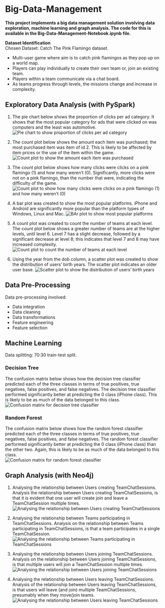 # Big-Data-Management
**This project implements a big data management solution involving data exploration, machine learning and graph analysis. The code for this is available in the Big-Data-Management-Notebook.ipynb file.**

**Dataset Identification**  
Chosen Dataset: Catch The Pink Flamingo dataset. 
* Multi-user game where aim is to catch pink flamingos as they pop up on a world map.
* Players can play individually to create their own team or, join an existing team.
* Players within a team communicate via a chat board.
* As teams progress through levels, the missions change and increase in complexity.

## Exploratory Data Analysis (with PySpark)  
1. The pie chart below shows the proportion of clicks per ad category. It shows that the most popular category for ads that were clicked on was computers and the least was automotive.
![Pie chart to show proportion of clicks per ad category](https://github.com/ShriyaSami/Big-Data-Management/blob/ea2b6fcc97af634d40c62b5e6889040f2f8bc2ad/EDA%20-%20clicks%20per%20ad%20category.png)
   
3. The count plot below shows the amount each item was purchased; the most purchased item was item of id 2. This is likely to be affected by item prices or the use of the item within the game.
![Count plot to show the amount each item was purchased](https://github.com/ShriyaSami/Big-Data-Management/blob/ea2b6fcc97af634d40c62b5e6889040f2f8bc2ad/EDA%20-%20amount%20each%20item%20purchased.png)

4. The count plot below shows how many clicks were clicks on a pink flamingo (1) and how many weren’t (0). Significantly, more clicks were not on a pink flamingo, than the number that were, indicating the difficulty of the game.
![Count plot to show how many clicks were clicks on a pink flamingo (1) and how many weren’t (0)](https://github.com/ShriyaSami/Big-Data-Management/blob/ea2b6fcc97af634d40c62b5e6889040f2f8bc2ad/EDA%20-%20pink%20flamingo%20or%20not%20.png)

5. A bar plot was created to show the most popular platforms. iPhone and Android are significantly more popular than the platform types of Windows, Linux and Mac.
![BAr plot to show most popular platforms](https://github.com/ShriyaSami/Big-Data-Management/blob/ea2b6fcc97af634d40c62b5e6889040f2f8bc2ad/EDA%20-%20most%20popular%20platforms.png)

6. A count plot was created to count the number of teams at each level. The count plot below shows a greater number of teams are at the higher levels, until level 6. Level 7 has a slight decrease, followed by a significant decrease at level 8; this indicates that level 7 and 8 may have increased complexity.
![Count plot to count the number of teams at each level](https://github.com/ShriyaSami/Big-Data-Management/blob/ea2b6fcc97af634d40c62b5e6889040f2f8bc2ad/EDA%20-%20numbers%20of%20team%20at%20each%20level.png)

7. Using the year from the dob column, a scatter plot was created to show the distribution of users’ birth years. The scatter plot indicates an older user base.
![Scatter plot to show the distribution of users’ birth years](https://github.com/ShriyaSami/Big-Data-Management/blob/ea2b6fcc97af634d40c62b5e6889040f2f8bc2ad/EDA%20-%20distribution%20of%20users'%20birth%20years.png)

## Data Pre-Processing  
Data pre-processing involved:
* Data integration
* Data cleaning
* Data transformations
* Feature engineering
* Feature selection

## Machine Learning  
Data splitting: 70:30 train-test split. 

### Decision Tree  
The confusion matrix below shows how the decision tree classifier predicted each of the three classes in terms of true positives, true negatives, false positives, and false negatives. The decision tree classifier performed significantly better at predicting the 0 class (iPhone class). This is likely to be as much of the data belonged to this class.  
![Confusion matrix for decision tree classifier](https://github.com/ShriyaSami/Big-Data-Management/blob/ea2b6fcc97af634d40c62b5e6889040f2f8bc2ad/Decision%20Tree%20Confusion%20Matrix.png)

### Random Forest  
The confusion matrix below shows how the random forest classifier predicted each of the three classes in terms of true positives, true negatives, false positives, and false negatives. The random forest classifier performed significantly better at predicting the 0 class (iPhone class) than the other two. Again, this is likely to be as much of the data belonged to this class.  
![Confusion matrix for random forest classifier](https://github.com/ShriyaSami/Big-Data-Management/blob/ea2b6fcc97af634d40c62b5e6889040f2f8bc2ad/Random%20Forest%20Confusion%20Matrix.png)

## Graph Analysis (with Neo4j)  
1. Analysing the relationship between Users creating TeamChatSessions.
Analysis the relationship between Users creating TeamChatSessions, is that it is evident that one user will create join and leave a TeamChatSession multiple times.
![Analysing the relationship between Users creating TeamChatSessions](https://github.com/ShriyaSami/Big-Data-Management/blob/ea2b6fcc97af634d40c62b5e6889040f2f8bc2ad/Graph%20Analysis%20-%20Users%20creating%20TeamChatSessions%20.png)

2. Analysing the relationship between Teams participating in TeamChatSessions.
Analysis on the relationship between Teams participating in TeamChatSessions, is that a team participates in a single TeamChatSession.
![Analysing the relationship between Teams participating in TeamChatSessions](https://github.com/ShriyaSami/Big-Data-Management/blob/ea2b6fcc97af634d40c62b5e6889040f2f8bc2ad/Graph%20Analysis%20-%20Teams%20participating%20in%20TeamChatSessions.png)

3. Analysing the relationship between Users joining TeamChatSessions.
Analysis on the relationship between Users joining TeamChatSessions, is that multiple users will join a TeamChatSession multiple times. 
![Analysing the relationship between Users joining TeamChatSessions](https://github.com/ShriyaSami/Big-Data-Management/blob/ea2b6fcc97af634d40c62b5e6889040f2f8bc2ad/Graph%20Analysis%20-%20Users%20joining%20TeamChatSessions.png)

4. Analysing the relationship between Users leaving TeamChatSessions.
Analysis of the relationship between Users leaving TeamChatSessions, is that users will leave (and join) multiple TeamChatSessions, presumably when they move/join teams. 
![Analysing the relationship between Users leaving TeamChatSessions](https://github.com/ShriyaSami/Big-Data-Management/blob/ea2b6fcc97af634d40c62b5e6889040f2f8bc2ad/Graph%20Analysis%20-%20Users%20leaving%20TeamChatSessions.png)
